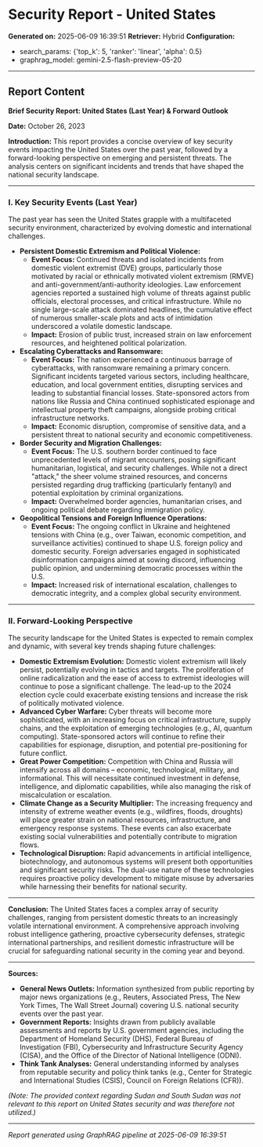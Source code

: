 # Security Report - United States

**Generated on:** 2025-06-09 16:39:51
**Retriever:** Hybrid
**Configuration:**
- search_params: {'top_k': 5, 'ranker': 'linear', 'alpha': 0.5}
- graphrag_model: gemini-2.5-flash-preview-05-20

---

## Report Content

**Brief Security Report: United States (Last Year) & Forward Outlook**

**Date:** October 26, 2023

**Introduction:**
This report provides a concise overview of key security events impacting the United States over the past year, followed by a forward-looking perspective on emerging and persistent threats. The analysis centers on significant incidents and trends that have shaped the national security landscape.

---

### **I. Key Security Events (Last Year)**

The past year has seen the United States grapple with a multifaceted security environment, characterized by evolving domestic and international challenges.

*   **Persistent Domestic Extremism and Political Violence:**
    *   **Event Focus:** Continued threats and isolated incidents from domestic violent extremist (DVE) groups, particularly those motivated by racial or ethnically motivated violent extremism (RMVE) and anti-government/anti-authority ideologies. Law enforcement agencies reported a sustained high volume of threats against public officials, electoral processes, and critical infrastructure. While no single large-scale attack dominated headlines, the cumulative effect of numerous smaller-scale plots and acts of intimidation underscored a volatile domestic landscape.
    *   **Impact:** Erosion of public trust, increased strain on law enforcement resources, and heightened political polarization.
*   **Escalating Cyberattacks and Ransomware:**
    *   **Event Focus:** The nation experienced a continuous barrage of cyberattacks, with ransomware remaining a primary concern. Significant incidents targeted various sectors, including healthcare, education, and local government entities, disrupting services and leading to substantial financial losses. State-sponsored actors from nations like Russia and China continued sophisticated espionage and intellectual property theft campaigns, alongside probing critical infrastructure networks.
    *   **Impact:** Economic disruption, compromise of sensitive data, and a persistent threat to national security and economic competitiveness.
*   **Border Security and Migration Challenges:**
    *   **Event Focus:** The U.S. southern border continued to face unprecedented levels of migrant encounters, posing significant humanitarian, logistical, and security challenges. While not a direct "attack," the sheer volume strained resources, and concerns persisted regarding drug trafficking (particularly fentanyl) and potential exploitation by criminal organizations.
    *   **Impact:** Overwhelmed border agencies, humanitarian crises, and ongoing political debate regarding immigration policy.
*   **Geopolitical Tensions and Foreign Influence Operations:**
    *   **Event Focus:** The ongoing conflict in Ukraine and heightened tensions with China (e.g., over Taiwan, economic competition, and surveillance activities) continued to shape U.S. foreign policy and domestic security. Foreign adversaries engaged in sophisticated disinformation campaigns aimed at sowing discord, influencing public opinion, and undermining democratic processes within the U.S.
    *   **Impact:** Increased risk of international escalation, challenges to democratic integrity, and a complex global security environment.

---

### **II. Forward-Looking Perspective**

The security landscape for the United States is expected to remain complex and dynamic, with several key trends shaping future challenges:

*   **Domestic Extremism Evolution:** Domestic violent extremism will likely persist, potentially evolving in tactics and targets. The proliferation of online radicalization and the ease of access to extremist ideologies will continue to pose a significant challenge. The lead-up to the 2024 election cycle could exacerbate existing tensions and increase the risk of politically motivated violence.
*   **Advanced Cyber Warfare:** Cyber threats will become more sophisticated, with an increasing focus on critical infrastructure, supply chains, and the exploitation of emerging technologies (e.g., AI, quantum computing). State-sponsored actors will continue to refine their capabilities for espionage, disruption, and potential pre-positioning for future conflict.
*   **Great Power Competition:** Competition with China and Russia will intensify across all domains – economic, technological, military, and informational. This will necessitate continued investment in defense, intelligence, and diplomatic capabilities, while also managing the risk of miscalculation or escalation.
*   **Climate Change as a Security Multiplier:** The increasing frequency and intensity of extreme weather events (e.g., wildfires, floods, droughts) will place greater strain on national resources, infrastructure, and emergency response systems. These events can also exacerbate existing social vulnerabilities and potentially contribute to migration flows.
*   **Technological Disruption:** Rapid advancements in artificial intelligence, biotechnology, and autonomous systems will present both opportunities and significant security risks. The dual-use nature of these technologies requires proactive policy development to mitigate misuse by adversaries while harnessing their benefits for national security.

---

**Conclusion:**
The United States faces a complex array of security challenges, ranging from persistent domestic threats to an increasingly volatile international environment. A comprehensive approach involving robust intelligence gathering, proactive cybersecurity defenses, strategic international partnerships, and resilient domestic infrastructure will be crucial for safeguarding national security in the coming year and beyond.

---

**Sources:**

*   **General News Outlets:** Information synthesized from public reporting by major news organizations (e.g., Reuters, Associated Press, The New York Times, The Wall Street Journal) covering U.S. national security events over the past year.
*   **Government Reports:** Insights drawn from publicly available assessments and reports by U.S. government agencies, including the Department of Homeland Security (DHS), Federal Bureau of Investigation (FBI), Cybersecurity and Infrastructure Security Agency (CISA), and the Office of the Director of National Intelligence (ODNI).
*   **Think Tank Analyses:** General understanding informed by analyses from reputable security and policy think tanks (e.g., Center for Strategic and International Studies (CSIS), Council on Foreign Relations (CFR)).

*(Note: The provided context regarding Sudan and South Sudan was not relevant to this report on United States security and was therefore not utilized.)*

---

*Report generated using GraphRAG pipeline at 2025-06-09 16:39:51*